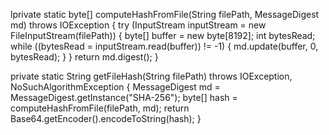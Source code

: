 lprivate static byte[] computeHashFromFile(String filePath, MessageDigest md) throws IOException {
    try (InputStream inputStream = new FileInputStream(filePath)) {
        byte[] buffer = new byte[8192];
        int bytesRead;
        while ((bytesRead = inputStream.read(buffer)) != -1) {
            md.update(buffer, 0, bytesRead);
        }
    }
    return md.digest();
}

private static String getFileHash(String filePath) throws IOException, NoSuchAlgorithmException {
    MessageDigest md = MessageDigest.getInstance("SHA-256");
    byte[] hash = computeHashFromFile(filePath, md);
    return Base64.getEncoder().encodeToString(hash);
}